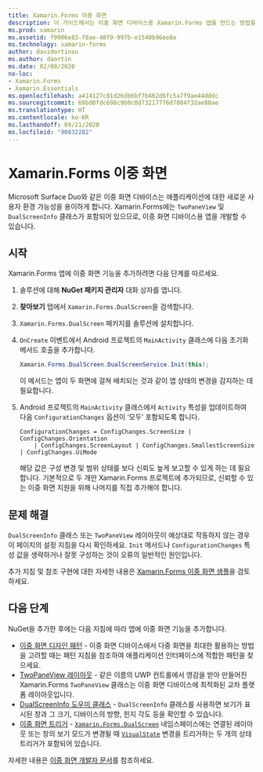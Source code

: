```yaml
---
title: Xamarin.Forms 이중 화면
description: 이 가이드에서는 이중 화면 디바이스용 Xamarin.Forms 앱을 만드는 방법을 설명합니다.
ms.prod: xamarin
ms.assetid: f9906e83-f8ae-48f9-997b-e1540b96ee8e
ms.technology: xamarin-forms
author: davidortinau
ms.author: daortin
ms.date: 02/08/2020
no-loc:
- Xamarin.Forms
- Xamarin.Essentials
ms.openlocfilehash: a414127c01d26db6bf7b462d6fc5a7f9ae44dddc
ms.sourcegitcommit: 69bd0fdc698c9b0c0d73217776d7084f32ae88ae
ms.translationtype: HT
ms.contentlocale: ko-KR
ms.lasthandoff: 09/21/2020
ms.locfileid: "90832282"
---
```

# <a name="no-locxamarinforms-dual-screen"></a>Xamarin.Forms 이중 화면

Microsoft Surface Duo와 같은 이중 화면 디바이스는 애플리케이션에 대한 새로운 사용자 환경 가능성을 용이하게 합니다. Xamarin.Forms에는 `TwoPaneView` 및 `DualScreenInfo` 클래스가 포함되어 있으므로, 이중 화면 디바이스용 앱을 개발할 수 있습니다.

## <a name="get-started"></a>시작

Xamarin.Forms 앱에 이중 화면 기능을 추가하려면 다음 단계를 따르세요.

1. 솔루션에 대해 **NuGet 패키지 관리자** 대화 상자를 엽니다.
2. **찾아보기** 탭에서 `Xamarin.Forms.DualScreen`을 검색합니다.
3. `Xamarin.Forms.DualScreen` 패키지를 솔루션에 설치합니다.
4. `OnCreate` 이벤트에서 Android 프로젝트의 `MainActivity` 클래스에 다음 초기화 메서드 호출을 추가합니다.

    ```csharp
    Xamarin.Forms.DualScreen.DualScreenService.Init(this);
    ```

    이 메서드는 앱이 두 화면에 걸쳐 배치되는 것과 같이 앱 상태의 변경을 감지하는 데 필요합니다.

5. Android 프로젝트의 `MainActivity` 클래스에서 `Activity` 특성을 업데이트하여 다음 `ConfigurationChanges` 옵션이 ‘모두’ 포함되도록 합니다.

    ```@csharp
    ConfigurationChanges = ConfigChanges.ScreenSize | ConfigChanges.Orientation
        | ConfigChanges.ScreenLayout | ConfigChanges.SmallestScreenSize | ConfigChanges.UiMode
    ```

    해당 값은 구성 변경 및 범위 상태를 보다 신뢰도 높게 보고할 수 있게 하는 데 필요합니다. 기본적으로 두 개만 Xamarin.Forms 프로젝트에 추가되므로, 신뢰할 수 있는 이중 화면 지원을 위해 나머지를 직접 추가해야 합니다.

## <a name="troubleshooting"></a>문제 해결

`DualScreenInfo` 클래스 또는 `TwoPaneView` 레이아웃이 예상대로 작동하지 않는 경우 이 페이지의 설정 지침을 다시 확인하세요. `Init` 메서드나 `ConfigurationChanges` 특성 값을 생략하거나 잘못 구성하는 것이 오류의 일반적인 원인입니다.

추가 지침 및 참조 구현에 대한 자세한 내용은 [Xamarin.Forms 이중 화면 샘플](https://docs.microsoft.com/dual-screen/xamarin/samples)을 검토하세요.

## <a name="next-steps"></a>다음 단계

NuGet을 추가한 후에는 다음 지침에 따라 앱에 이중 화면 기능을 추가합니다.

- [이중 화면 디자인 패턴](design-patterns.md) - 이중 화면 디바이스에서 다중 화면을 최대한 활용하는 방법을 고려할 때는 패턴 지침을 참조하여 애플리케이션 인터페이스에 적합한 패턴을 찾으세요.
- [TwoPaneView 레이아웃](twopaneview.md) - 같은 이름의 UWP 컨트롤에서 영감을 받아 만들어진 Xamarin.Forms `TwoPaneView` 클래스는 이중 화면 디바이스에 최적화된 교차 플랫폼 레이아웃입니다.
- [DualScreenInfo 도우미 클래스](dual-screen-info.md) - `DualScreenInfo` 클래스를 사용하면 보기가 표시된 창과 그 크기, 디바이스의 방향, 힌지 각도 등을 확인할 수 있습니다.
- [이중 화면 트리거](triggers.md) - [`Xamarin.Forms.DualScreen`](xref:Xamarin.Forms.DualScreen) 네임스페이스에는 연결된 레이아웃 또는 창의 보기 모드가 변경될 때 [`VisualState`](xref:Xamarin.Forms.VisualState) 변경을 트리거하는 두 개의 상태 트리거가 포함되어 있습니다.

자세한 내용은 [이중 화면 개발자 문서](https://docs.microsoft.com/dual-screen/)를 참조하세요.
